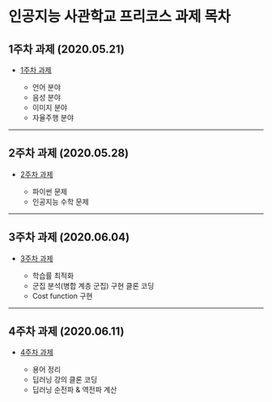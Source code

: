 
# 인공지능 사관학교 프리코스 과제 목차

## 1주차 과제 (2020.05.21)
* [1주차 과제](https://nbviewer.jupyter.org/github/yst3147/Gwangju_AI/blob/master/GwangjuAI_Assignment1.ipynb)

  * 언어 분야
  * 음성 분야
  * 이미지 분야
  * 자율주행 분야

-----------------------------------------------------------------------
## 2주차 과제 (2020.05.28)
* [2주차 과제](https://github.com/yst3147/Gwangju_AI/blob/master/GwangjuAI_Assignment2.ipynb)

   * 파이썬 문제
   * 인공지능 수학 문제

-----------------------------------------------------------------------
## 3주차 과제 (2020.06.04)
* [3주차 과제](https://github.com/yst3147/Gwangju_AI/blob/master/GwangjuAI_Assignment3.ipynb)

   * 학습률 최적화
   * 군집 분석(병합 계층 군집) 구현 클론 코딩
   * Cost function 구현

------------------------------------------------------------------------
## 4주차 과제 (2020.06.11)
* [4주차 과제](https://github.com/yst3147/Gwangju_AI/blob/master/GwangjuAI_Assignment4.ipynb)

   * 용어 정리
   * 딥러닝 강의 클론 코딩
   * 딥러닝 순전파 & 역전파 계산
